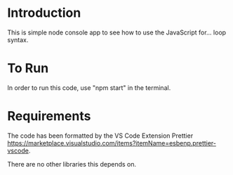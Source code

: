 # Introduction

This is simple node console app to see how to use the JavaScript for... loop syntax.

# To Run

In order to run this code, use "npm start" in the terminal.

# Requirements

The code has been formatted by the VS Code Extension Prettier <https://marketplace.visualstudio.com/items?itemName=esbenp.prettier-vscode>.

There are no other libraries this depends on.